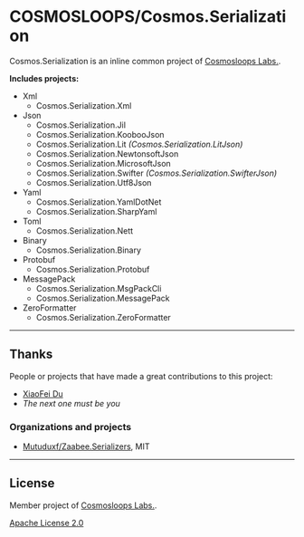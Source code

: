 # COSMOSLOOPS/Cosmos.Serialization

Cosmos.Serialization is an inline common project of [Cosmosloops Labs.](https://github.com/cosmos-loops).

**Includes projects:**

- Xml
  - Cosmos.Serialization.Xml
- Json
  - Cosmos.Serialization.Jil
  - Cosmos.Serialization.KoobooJson
  - Cosmos.Serialization.Lit *(Cosmos.Serialization.LitJson)*
  - Cosmos.Serialization.NewtonsoftJson
  - Cosmos.Serialization.MicrosoftJson
  - Cosmos.Serialization.Swifter *(Cosmos.Serialization.SwifterJson)*
  - Cosmos.Serialization.Utf8Json
- Yaml
  - Cosmos.Serialization.YamlDotNet
  - Cosmos.Serialization.SharpYaml
- Toml
  - Cosmos.Serialization.Nett
- Binary
  - Cosmos.Serialization.Binary
- Protobuf
  - Cosmos.Serialization.Protobuf
- MessagePack
  - Cosmos.Serialization.MsgPackCli
  - Cosmos.Serialization.MessagePack
- ZeroFormatter
  - Cosmos.Serialization.ZeroFormatter

---

## Thanks

People or projects that have made a great contributions to this project:

- [XiaoFei Du](https://github.com/Mutuduxf)
- _The next one must be you_

### Organizations and projects

- [Mutuduxf/Zaabee.Serializers](https://github.com/Mutuduxf/Zaabee.Serializers), MIT

---

## License

Member project of [Cosmosloops Labs.](https://github.com/cosmos-loops).

[Apache License 2.0](/LICENSE)
